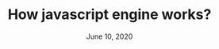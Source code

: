 ---
title: How javascript engine works?
date: June 10, 2020
description: explains how javascript engine works?
redirect: true
redirectionUrl: 'https://www.mypcethics.com/2021/06/how-javascript-engine-works.html'
---